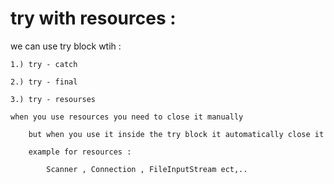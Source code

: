  # try with resources :

 we can use try block wtih :

 	1.) try - catch

 	2.) try - final

 	3.) try - resourses

 	when you use resources you need to close it manually 

 		but when you use it inside the try block it automatically close it

 		example for resources :

 			Scanner , Connection , FileInputStream ect,..


